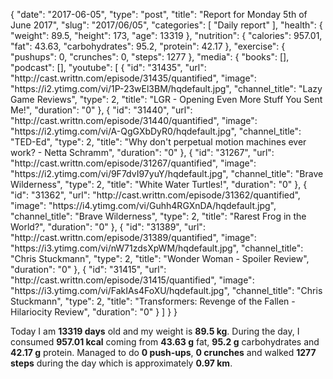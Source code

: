 {
    "date": "2017-06-05",
    "type": "post",
    "title": "Report for Monday 5th of June 2017",
    "slug": "2017\/06\/05",
    "categories": [
        "Daily report"
    ],
    "health": {
        "weight": 89.5,
        "height": 173,
        "age": 13319
    },
    "nutrition": {
        "calories": 957.01,
        "fat": 43.63,
        "carbohydrates": 95.2,
        "protein": 42.17
    },
    "exercise": {
        "pushups": 0,
        "crunches": 0,
        "steps": 1277
    },
    "media": {
        "books": [],
        "podcast": [],
        "youtube": [
            {
                "id": "31435",
                "url": "http:\/\/cast.writtn.com\/episode\/31435\/quantified",
                "image": "https:\/\/i2.ytimg.com\/vi\/1P-23wEl3BM\/hqdefault.jpg",
                "channel_title": "Lazy Game Reviews",
                "type": 2,
                "title": "LGR - Opening Even More Stuff You Sent Me!",
                "duration": "0"
            },
            {
                "id": "31440",
                "url": "http:\/\/cast.writtn.com\/episode\/31440\/quantified",
                "image": "https:\/\/i2.ytimg.com\/vi\/A-QgGXbDyR0\/hqdefault.jpg",
                "channel_title": "TED-Ed",
                "type": 2,
                "title": "Why don't perpetual motion machines ever work? - Netta Schramm",
                "duration": "0"
            },
            {
                "id": "31267",
                "url": "http:\/\/cast.writtn.com\/episode\/31267\/quantified",
                "image": "https:\/\/i2.ytimg.com\/vi\/9F7dvI97yuY\/hqdefault.jpg",
                "channel_title": "Brave Wilderness",
                "type": 2,
                "title": "White Water Turtles!",
                "duration": "0"
            },
            {
                "id": "31362",
                "url": "http:\/\/cast.writtn.com\/episode\/31362\/quantified",
                "image": "https:\/\/i4.ytimg.com\/vi\/Guhh4RGXnDA\/hqdefault.jpg",
                "channel_title": "Brave Wilderness",
                "type": 2,
                "title": "Rarest Frog in the World?",
                "duration": "0"
            },
            {
                "id": "31389",
                "url": "http:\/\/cast.writtn.com\/episode\/31389\/quantified",
                "image": "https:\/\/i3.ytimg.com\/vi\/nW71zdsXpWM\/hqdefault.jpg",
                "channel_title": "Chris Stuckmann",
                "type": 2,
                "title": "Wonder Woman - Spoiler Review",
                "duration": "0"
            },
            {
                "id": "31415",
                "url": "http:\/\/cast.writtn.com\/episode\/31415\/quantified",
                "image": "https:\/\/i3.ytimg.com\/vi\/FakIAs4FoXU\/hqdefault.jpg",
                "channel_title": "Chris Stuckmann",
                "type": 2,
                "title": "Transformers: Revenge of the Fallen - Hilariocity Review",
                "duration": "0"
            }
        ]
    }
}

Today I am <strong>13319 days</strong> old and my weight is <strong>89.5 kg</strong>. During the day, I consumed <strong>957.01 kcal</strong> coming from <strong>43.63 g</strong> fat, <strong>95.2 g</strong> carbohydrates and <strong>42.17 g</strong> protein. Managed to do <strong>0 push-ups</strong>, <strong>0 crunches</strong> and walked <strong>1277 steps</strong> during the day which is approximately <strong>0.97 km</strong>.